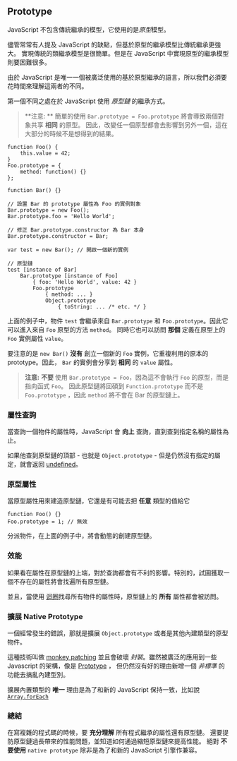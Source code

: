 ## Prototype

JavaScript 不包含傳統繼承的模型，它使用的是*原型*模型。

儘管常常有人提及 JavaScript 的缺點，但基於原型的繼承模型比傳統繼承更強大。
實現傳統的類繼承模型是很簡單。但是在 JavaScript 中實現原型的繼承模型則要困難很多。

由於 JavaScript 是唯一一個被廣泛使用的基於原型繼承的語言，所以我們必須要花時間來理解這兩者的不同。

第一個不同之處在於 JavaScript 使用 *原型鏈* 的繼承方式。

> **注意: ** 簡單的使用 `Bar.prototype = Foo.prototype` 將會導致兩個對象共享 **相同** 的原型。
>因此，改變任一個原型都會去影響到另外一個，這在大部分的時候不是想得到的結果。

    function Foo() {
        this.value = 42;
    }
    Foo.prototype = {
        method: function() {}
    };

    function Bar() {}

    // 設置 Bar 的 prototype 屬性為 Foo 的實例對象
    Bar.prototype = new Foo();
    Bar.prototype.foo = 'Hello World';

    // 修正 Bar.prototype.constructor 為 Bar 本身
    Bar.prototype.constructor = Bar;

    var test = new Bar(); // 開啟一個新的實例

    // 原型鏈
    test [instance of Bar]
        Bar.prototype [instance of Foo]
            { foo: 'Hello World', value: 42 }
            Foo.prototype
                { method: ... }
                Object.prototype
                    { toString: ... /* etc. */ }

上面的例子中，物件 `test` 會繼承來自 `Bar.prototype` 和 `Foo.prototype`。因此它可以進入來自 `Foo` 原型的方法 `method`。
同時它也可以訪問 **那個** 定義在原型上的 `Foo` 實例屬性 `value`。

要注意的是 `new Bar()` **沒有** 創立一個新的 `Foo` 實例，它重複利用的原本的 prototype。因此， `Bar` 的實例會分享到 **相同** 的 `value` 屬性。

> **注意:** **不要** 使用 `Bar.prototype = Foo`，因為這不會執行 `Foo` 的原型，而是指向函式 `Foo`。
> 因此原型鏈將回碩到 `Function.prototype` 而不是 `Foo.prototype` ，因此 `method` 將不會在 Bar 的原型鏈上。

### 屬性查詢

當查詢一個物件的屬性時，JavaScript 會 **向上** 查詢，直到查到指定名稱的屬性為止。

如果他查到原型鏈的頂部 - 也就是 `Object.prototype` - 但是仍然沒有指定的屬定，就會返回 [undefined](#core.undefined)。

### 原型屬性

當原型屬性用來建造原型鏈，它還是有可能去把 **任意** 類型的值給它

    function Foo() {}
    Foo.prototype = 1; // 無效

分派物件，在上面的例子中，將會動態的創建原型鏈。

### 效能

如果看在屬性在原型鏈的上端，對於查詢都會有不利的影響。特別的，試圖獲取一個不存在的屬性將會找遍所有原型鏈。

並且，當使用 [迴圈](#object.forinloop)找尋所有物件的屬性時，原型鏈上的 **所有** 屬性都會被訪問。

### 擴展 Native Prototype

一個經常發生的錯誤，那就是擴展 `Object.prototype` 或者是其他內建類型的原型物件。

這種技術叫做 [monkey patching][1] 並且會破壞 *封裝*。雖然被廣泛的應用到一些 Javascript 的架構，像是 [Prototype](http://prototypejs.org) ， 但仍然沒有好的理由新增一個 *非標準* 的功能去搞亂內建型別。

擴展內置類型的 **唯一** 理由是為了和新的 JavaScript 保持一致，比如說 [`Array.forEach`][3]

### 總結

在寫複雜的程式碼的時候，要 **充分理解** 所有程式繼承的屬性還有原型鏈。
還要提防原型鏈過長帶來的性能問題，並知道如何通過縮短原型鏈來提高性能。
絕對 **不要使用** `native prototype` 除非是為了和新的 JavaScript 引擎作兼容。

[1]: http://en.wikipedia.org/wiki/Monkey_patch
[2]: http://prototypejs.org/
[3]: https://developer.mozilla.org/en/JavaScript/Reference/Global_Objects/Array/forEach
